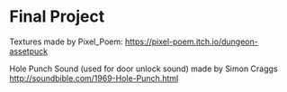 # Final Project

Textures made by Pixel_Poem: 
	https://pixel-poem.itch.io/dungeon-assetpuck

Hole Punch Sound (used for door unlock sound) made by Simon Craggs
	http://soundbible.com/1969-Hole-Punch.html